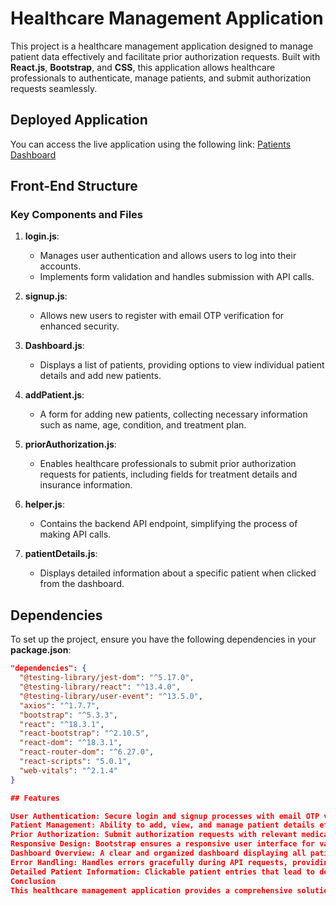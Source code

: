 # Healthcare Management Application

This project is a healthcare management application designed to manage patient data effectively and facilitate prior authorization requests. Built with **React.js**, **Bootstrap**, and **CSS**, this application allows healthcare professionals to authenticate, manage patients, and submit authorization requests seamlessly.

## Deployed Application

You can access the live application using the following link: [Patients Dashboard](https://patientsdashboardsite.netlify.app/)

## Front-End Structure

### Key Components and Files

1. **login.js**: 
   - Manages user authentication and allows users to log into their accounts.
   - Implements form validation and handles submission with API calls.

2. **signup.js**: 
   - Allows new users to register with email OTP verification for enhanced security.

3. **Dashboard.js**: 
   - Displays a list of patients, providing options to view individual patient details and add new patients.

4. **addPatient.js**: 
   - A form for adding new patients, collecting necessary information such as name, age, condition, and treatment plan.

5. **priorAuthorization.js**: 
   - Enables healthcare professionals to submit prior authorization requests for patients, including fields for treatment details and insurance information.

6. **helper.js**: 
   - Contains the backend API endpoint, simplifying the process of making API calls.

7. **patientDetails.js**: 
   - Displays detailed information about a specific patient when clicked from the dashboard.

## Dependencies

To set up the project, ensure you have the following dependencies in your **package.json**:

```json
"dependencies": {
  "@testing-library/jest-dom": "^5.17.0",
  "@testing-library/react": "^13.4.0",
  "@testing-library/user-event": "^13.5.0",
  "axios": "^1.7.7",
  "bootstrap": "^5.3.3",
  "react": "^18.3.1",
  "react-bootstrap": "^2.10.5",
  "react-dom": "^18.3.1",
  "react-router-dom": "^6.27.0",
  "react-scripts": "5.0.1",
  "web-vitals": "^2.1.4"
}

## Features

User Authentication: Secure login and signup processes with email OTP verification.
Patient Management: Ability to add, view, and manage patient details efficiently.
Prior Authorization: Submit authorization requests with relevant medical information.
Responsive Design: Bootstrap ensures a responsive user interface for various devices.
Dashboard Overview: A clear and organized dashboard displaying all patient information at a glance.
Error Handling: Handles errors gracefully during API requests, providing user-friendly feedback.
Detailed Patient Information: Clickable patient entries that lead to detailed views of patient data.
Conclusion
This healthcare management application provides a comprehensive solution for managing patient data and handling authorization requests. The deployed link allows users to interact with the application seamlessly, showcasing the functionality developed with modern web technologies.


